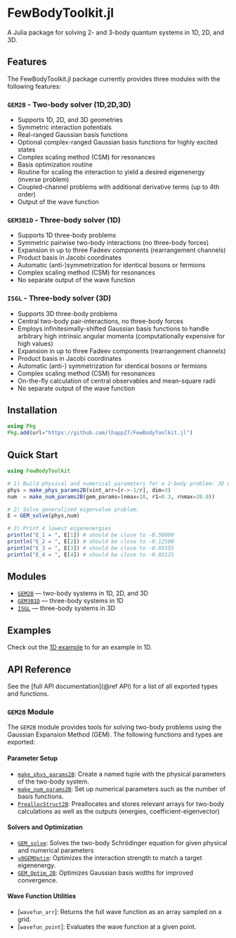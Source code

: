 # FewBodyToolkit.jl

A Julia package for solving 2- and 3-body quantum systems in 1D, 2D, and 3D.


## Features

The FewBodyToolkit.jl package currently provides three modules with the following features:

### `GEM2B` - Two-body solver (1D,2D,3D)
* Supports 1D, 2D, and 3D geometries
* Symmetric interaction potentials
* Real-ranged Gaussian basis functions
* Optional complex-ranged Gaussian basis functions for highly excited states
* Complex scaling method (CSM) for resonances
* Basis optimization routine
* Routine for scaling the interaction to yield a desired eigenenergy (inverse problem)
* Coupled-channel problems with additional derivative terms (up to 4th order)
* Output of the wave function

### `GEM3B1D` - Three-body solver (1D)
* Supports 1D three-body problems
* Symmetric pairwise two-body interactions (no three-body forces)
* Expansion in up to three Fadeev components (rearrangement channels)
* Product basis in Jacobi coordinates
* Automatic (anti-)symmetrization for identical bosons or fermions
* Complex scaling method (CSM) for resonances
* No separate output of the wave function

### `ISGL` - Three-body solver (3D)
* Supports 3D three-body problems
* Central two-body pair-interactions, no three-body forces
* Employs infinitesimally-shifted Gaussian basis functions to handle arbitrary high intrinsic angular momenta (computationally expensive for high values)
* Expansion in up to three Fadeev components (rearrangement channels)
* Product basis in Jacobi coordinates
* Automatic (anti-) symmetrization for identical bosons or fermions
* Complex scaling method (CSM) for resonances
* On-the-fly calculation of central observables and mean-square radii
* No separate output of the wave function


## Installation

```julia
using Pkg
Pkg.add(url="https://github.com/lhapp27/FewBodyToolkit.jl")
```

## Quick Start

```julia
using FewBodyToolkit

# 1) Build physical and numerical parameters for a 2-body problem: 3D Coulomb problem
phys = make_phys_params2B(vint_arr=[r->-1/r], dim=3)
num  = make_num_params2B(gem_params=(nmax=10, r1=0.3, rnmax=20.0))

# 2) Solve generalized eigenvalue problem:
E = GEM_solve(phys,num)

# 3) Print 4 lowest eigenenergies
println("E_1 = ", E[1]) # should be close to -0.50000
println("E_2 = ", E[2]) # should be close to -0.12500
println("E_3 = ", E[3]) # should be close to -0.05555
println("E_4 = ", E[4]) # should be close to -0.03125
```

## Modules

- [`GEM2B`](@ref) — two-body systems in 1D, 2D, and 3D  
- [`GEM3B1D`](@ref) — three-body systems in 1D  
- [`ISGL`](@ref) — three-body systems in 3D  


## Examples
Check out the [1D example](example1D.md) to for an example in 1D.

## API Reference

See the [full API documentation](@ref API) for a list of all exported types and functions.


### `GEM2B` Module

The `GEM2B` module provides tools for solving two-body problems using the Gaussian Expansion Method (GEM). The following functions and types are exported:

#### Parameter Setup

- [`make_phys_params2B`](): Create a named tuple with the physical parameters of the two-body system.
- [`make_num_params2B`](): Set up numerical parameters such as the number of basis functions.
- [`PreallocStruct2B`](): Preallocates and stores relevant arrays for two-body calculations as well as the outputs (energies, coefficient-eigenvector)

#### Solvers and Optimization

- [`GEM_solve`](): Solves the two-body Schrödinger equation for given physical and numerical parameters
- [`v0GEMOptim`](): Optimizes the interaction strength to match a target eigenenergy.
- [`GEM_Optim_2B`](): Optimizes Gaussian basis widths for improved convergence.

#### Wave Function Utilities

- [`wavefun_arr`]: Returns the full wave function as an array sampled on a grid.
- [`wavefun_point`]: Evaluates the wave function at a given point.
